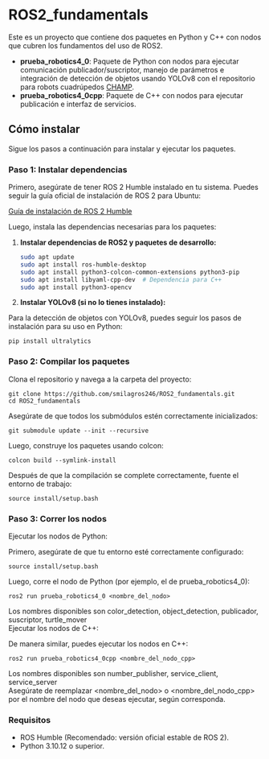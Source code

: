 # ROS2_fundamentals

Este es un proyecto que contiene dos paquetes en Python y C++ con nodos que cubren los fundamentos del uso de ROS2.

- **prueba_robotics4_0**: Paquete de Python con nodos para ejecutar comunicación publicador/suscriptor, manejo de parámetros e integración de detección de objetos usando YOLOv8 con el repositorio para robots cuadrúpedos [CHAMP](https://github.com/smilagros246/champ.git). 
- **prueba_robotics4_0cpp**: Paquete de C++ con nodos para ejecutar publicación e interfaz de servicios.

## Cómo instalar

Sigue los pasos a continuación para instalar y ejecutar los paquetes.

### Paso 1: Instalar dependencias

Primero, asegúrate de tener ROS 2 Humble instalado en tu sistema. Puedes seguir la guía oficial de instalación de ROS 2 para Ubuntu:

[Guía de instalación de ROS 2 Humble](https://docs.ros.org/en/humble/Installation/Ubuntu-Install-Debians.html)

Luego, instala las dependencias necesarias para los paquetes:

  1. **Instalar dependencias de ROS2 y paquetes de desarrollo:**

     ```bash
     sudo apt update
     sudo apt install ros-humble-desktop 
     sudo apt install python3-colcon-common-extensions python3-pip
     sudo apt install libyaml-cpp-dev  # Dependencia para C++
     sudo apt install python3-opencv
  2. **Instalar YOLOv8 (si no lo tienes instalado):**

Para la detección de objetos con YOLOv8, puedes seguir los pasos de instalación para su uso en Python:


    pip install ultralytics

### Paso 2: Compilar los paquetes

Clona el repositorio y navega a la carpeta del proyecto:
  
    git clone https://github.com/smilagros246/ROS2_fundamentals.git
    cd ROS2_fundamentals
  
Asegúrate de que todos los submódulos estén correctamente inicializados:

    git submodule update --init --recursive
Luego, construye los paquetes usando colcon:

    colcon build --symlink-install
Después de que la compilación se complete correctamente, fuente el entorno de trabajo:

    source install/setup.bash
### Paso 3: Correr los nodos
Ejecutar los nodos de Python:

Primero, asegúrate de que tu entorno esté correctamente configurado:

    source install/setup.bash
Luego, corre el nodo de Python (por ejemplo, el de prueba_robotics4_0):

    ros2 run prueba_robotics4_0 <nombre_del_nodo>
Los nombres disponibles son color_detection, object_detection, publicador, suscriptor, turtle_mover  
Ejecutar los nodos de C++:

De manera similar, puedes ejecutar los nodos en C++:

    ros2 run prueba_robotics4_0cpp <nombre_del_nodo_cpp>
Los nombres disponibles son number_publisher, service_client, service_server   
Asegúrate de reemplazar <nombre_del_nodo> o <nombre_del_nodo_cpp> por el nombre del nodo que deseas ejecutar, según corresponda.

### Requisitos
- ROS Humble (Recomendado: versión oficial estable de ROS 2).
- Python 3.10.12 o superior.

